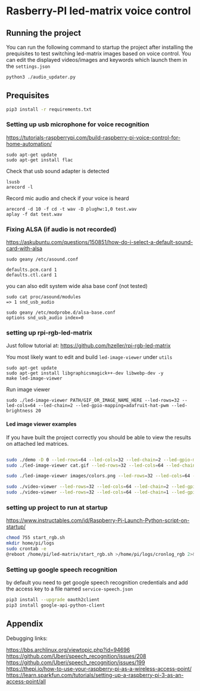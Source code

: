 # Rasberry-PI led-matrix voice control


## Running the project

You can run the following command  to startup the project after installing the prequisites to test switching led-matrix images based on voice control. You can edit the displayed videos/images and keywords which launch them in the `settings.json`

```bash
python3 ./audio_updater.py
```

## Prequisites

```bash
pip3 install -r requirements.txt
```

### Setting up usb microphone for voice recognition

https://tutorials-raspberrypi.com/build-raspberry-pi-voice-control-for-home-automation/

```
sudo apt-get update
sudo apt-get install flac
```

Check that usb sound adapter is detected
```
lsusb 
arecord -l
```

Record mic audio and check if your voice is heard 

```
arecord -d 10 -f cd -t wav -D plughw:1,0 test.wav
aplay -f dat test.wav
```

### Fixing ALSA (if audio is not recorded)

https://askubuntu.com/questions/150851/how-do-i-select-a-default-sound-card-with-alsa

```
sudo geany /etc/asound.conf

defaults.pcm.card 1
defaults.ctl.card 1
```

you can also edit system wide alsa base conf (not tested)

```
sudo cat proc/asound/modules
=> 1 snd_usb_audio
```

```
sudo geany /etc/modprobe.d/alsa-base.conf
options snd_usb_audio index=0
```

### setting up rpi-rgb-led-matrix

Just follow tutorial at:
https://github.com/hzeller/rpi-rgb-led-matrix

You most likely want to edit and build `led-image-viewer` under `utils` 

```
sudo apt-get update
sudo apt-get install libgraphicsmagick++-dev libwebp-dev -y
make led-image-viewer

```

Run image viewer
```
sudo ./led-image-viewer PATH/GIF_OR_IMAGE_NAME_HERE --led-rows=32 --led-cols=64 --led-chain=2 --led-gpio-mapping=adafruit-hat-pwm --led-brightness 20
```

#### Led image viewer examples

If you have built the project correctly you should be able to view the results on attached led matrices.

```bash

sudo ./demo -D 0 --led-rows=64 --led-cols=32 --led-chain=2 --led-gpio-mapping=adafruit-hat
sudo ./led-image-viewer cat.gif --led-rows=32 --led-cols=64 --led-chain=2 --led-gpio-mapping=adafruit-hat --led-pixel-mapper="U-mapper"

sudo ./led-image-viewer images/colors.png --led-rows=32 --led-cols=64 --led-chain=2 --led-gpio-mapping=adafruit-hat --led-chain=1

sudo ./video-viewer --led-rows=32 --led-cols=64 --led-chain=2 --led-gpio-mapping=adafruit-hat-pwm --led-brightness 20 images/SailorMoon-OP1.webm
sudo ./video-viewer --led-rows=32 --led-cols=64 --led-chain=1 --led-gpio-mapping=adafruit-hat-pwm --led-brightness 20 images/hxh.webm

```


### setting up project to run at startup

https://www.instructables.com/id/Raspberry-Pi-Launch-Python-script-on-startup/

```bash
chmod 755 start_rgb.sh
mkdir home/pi/logs
sudo crontab -e
@reboot /home/pi/led-matrix/start_rgb.sh >/home/pi/logs/cronlog_rgb 2>&11
```


### Setting up google speech recognition

by default you need to get google speech recognition credentials and add the  access key to a file named `service-speech.json`
```bash
pip3 install --upgrade oauth2client
pip3 install google-api-python-client
```



## Appendix

Debugging links:

https://bbs.archlinux.org/viewtopic.php?id=94696
https://github.com/Uberi/speech_recognition/issues/208
https://github.com/Uberi/speech_recognition/issues/199
https://thepi.io/how-to-use-your-raspberry-pi-as-a-wireless-access-point/
https://learn.sparkfun.com/tutorials/setting-up-a-raspberry-pi-3-as-an-access-point/all
